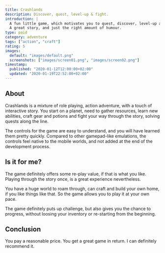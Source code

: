 ```yaml
---
title: Crashlands
description: Discover, quest, level-up & fight.
introduction: |
  A fun little game, which motivates you to quest, discover, level-up and fight for hours and hours.
  A great story, and just the right amount of humour.
type: paid
category: adventure
tags: ["action", "craft"]
rating: 5
images:
  default: "images/default.png"
  screenshots: ["images/screen01.png", "images/screen02.png"]
timestamp:
  published: "2020-01-12T12:00:00+02:00"
  updated: "2020-01-19T22:52:00+02:00"
---
```


## About

Crashlands is a mixture of role playing, action adventure, with a touch of interactive story. You start on a planet,
need to gather resources, learn new abilities, craft gear and potions and fight your way through the story, solving quests along the line.

The controls for the game are easy to understand, and you will have learned them pretty quickly. Compared to other
gamepad-like emulations, the controls feel native to the mobile worlds, and not added at the end of the development
process.

## Is it for me?

The game definitely offers some re-play value, if that is what you like. Playing through the story once, is a great experience nevertheless.

You have a huge world to roam through, can craft and build your own home, if you like things like that. So the game
allows you to play it at your own pace.

The game definitely puts up challenge, but also gives you the chance to progress, without loosing your inventory or
re-starting from the beginning.

## Conclusion

You pay a reasonable price. You get a great game in return. I can definitely recommend it.
